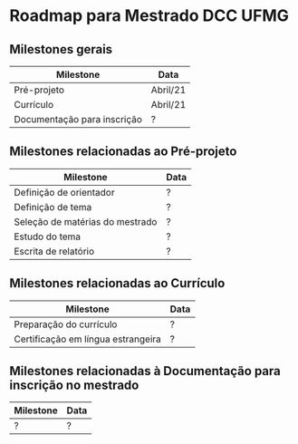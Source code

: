 # Roadmap para Mestrado DCC UFMG

## Milestones gerais

| Milestone | Data |
| - | - |
| Pré-projeto | Abril/21 |
| Currículo | Abril/21 |
| Documentação para inscrição | ? |

## Milestones relacionadas ao Pré-projeto

| Milestone | Data |
| - | - |
| Definição de orientador | ? |
| Definição de tema | ? |
| Seleção de matérias do mestrado | ? |
| Estudo do tema | ? |
| Escrita de relatório | ? |

## Milestones relacionadas ao Currículo

| Milestone | Data |
| - | - |
| Preparação do currículo | ? |
| Certificação em língua estrangeira | ? |

## Milestones relacionadas à Documentação para inscrição no mestrado

| Milestone | Data |
| - | - |
| ? | ? |
